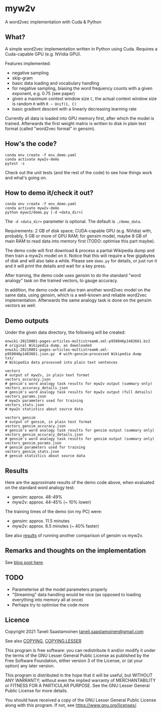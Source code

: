 # myw2v
A word2vec implementation with Cuda &amp; Python

## What?

A simple word2vec implementation written in Python using Cuda. Requires a Cuda-capable GPU (e.g. NVidia GPU).

Features implemented:
- negative sampling
- skip-gram
- basic data loading and vocabulary handling
- for negative sampling, biasing the word frequency counts with a given exponent, e.g. 0.75 (see paper)
- given a maximum context window size `C`, the actual context window size is random `R` with `R ~ Unif(1, C)`
- basic gradient descent with a linearly decreasing learning rate

Currently all data is loaded into GPU memory first, after which the model is trained. Afterwards the first weight matrix is written to disk in plain text format (called "word2vec format" in gensim).

## How's the code?

    conda env create -f env_demo.yaml
    conda activate myw2v-demo
    pytest -s

Check out the unit tests (and the rest of the code) to see how things work and what's going on.

## How to demo it/check it out?

    conda env create -f env_demo.yaml
    conda activate myw2v-demo
    python mywv2/demo.py [-d <data_dir>]

The `-d <data_dir>` parameter is optional. The default is `./demo_data`.

Requirements: 2 GB of disk space; CUDA-capable GPU (e.g. NVidia) with, probably, 5 GB or more of GPU RAM; for gensim model, maybe 8 GB of main RAM to read data into memory first (TODO: optimise this part maybe).

The demo code will first download & process a partial Wikipedia dump and then train a myw2v model on it. Notice that this will require a few gigabytes of disk and will also take a while. Please see `demo.py` for details, or just run it and it will print the details and wait for a key press.

After training, the demo code uses gensim to do the standard "word analogy" task on the trained vectors, to gauge accuracy.

In addition, the demo code will also train another word2vec model on the same data, using gensim, which is a well-known and reliable word2vec implementation. Afterwards the same analogy task is done on the gensim vectors as well.

## Demo outputs

Under the given data directory, the following will be created:

    enwiki-20210801-pages-articles-multistream6.xml-p958046p1483661.bz2      # original Wikipedia dump, as downloaded
    enwiki-20210801-pages-articles-multistream6.xml-p958046p1483661.json.gz  # with-gensim-processed Wikipedia dump
    txt/                                                                     # Wikipedia data processed into plain text sentences

    vectors                                                                  # output of myw2v, in plain text format
    vectors_accuracy.json                                                    # gensim's word analogy task results for myw2v output (summary only)
    vectors_accuracy_details.json                                            # gensim's word analogy task results for myw2v output (full details)
    vectors_params.json                                                      # myw2v parameters used for training
    vectors_stats.json                                                       # myw2v statistics about source data

    vectors_gensim                                                           # output of gensim, in plain text format
    vectors_gensim_accuracy.json                                             # gensim's word analogy task results for gensim output (summary only)
    vectors_gensim_accuracy_details.json                                     # gensim's word analogy task results for gensim output (summary only)
    vectors_gensim_params.json                                               # gensim parameters used for training
    vectors_gensim_stats.json                                                # gensim statistics about source data

## Results

Here are the approximate results of the demo code above, when evaluated on the standard word analogy test:

* gensim: approx. 48-49%
* myw2v: approx. 44-45% (~ 10% lower)

The training times of the demo (on my PC) were:

* gensim: approx. 11.5 minutes
* myw2v: approx. 6.5 minutes (~ 40% faster)

See also [results](doc/results.md) of running another comparison of gensim vs myw2v.

## Remarks and thoughts on the implementation

See [blog post here](https://lobotomys.blogspot.com/2021/09/implementing-word2vec-on-gpu.html).

## TODO

- Parameterise all the model parameters properly
- "Streaming" data handling would be nice (as opposed to loading everything into memory all at once)
- Perhaps try to optimise the code more

## Licence

Copyright 2021 Taneli Saastamoinen <taneli.saastamoinen@gmail.com>

See also [COPYING](COPYING), [COPYING.LESSER](COPYING.LESSER)

This program is free software: you can redistribute it and/or modify
it under the terms of the GNU Lesser General Public License as published by
the Free Software Foundation, either version 3 of the License, or
(at your option) any later version.

This program is distributed in the hope that it will be useful,
but WITHOUT ANY WARRANTY; without even the implied warranty of
MERCHANTABILITY or FITNESS FOR A PARTICULAR PURPOSE.  See the
GNU Lesser General Public License for more details.

You should have received a copy of the GNU Lesser General Public License
along with this program.  If not, see <https://www.gnu.org/licenses/>.
